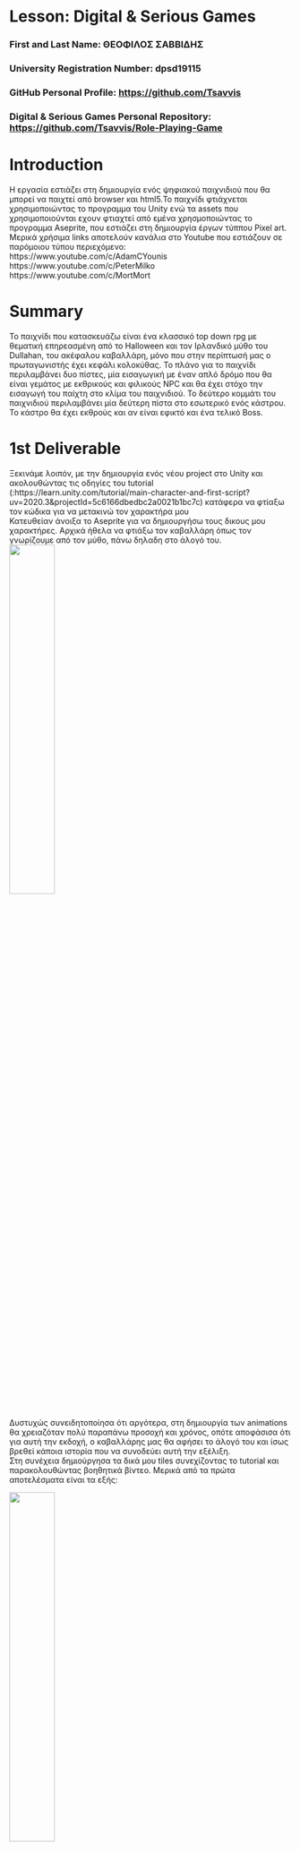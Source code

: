 # Lesson: Digital & Serious Games

### First and Last Name: ΘΕΟΦΙΛΟΣ ΣΑΒΒΙΔΗΣ 
### University Registration Number: dpsd19115
### GitHub Personal Profile: https://github.com/Tsavvis
### Digital & Serious Games Personal Repository: https://github.com/Tsavvis/Role-Playing-Game

# Introduction
<p>
Η εργασία εστιάζει στη δημιουργία ενός ψηφιακού παιχνιδιού που θα μπορεί να παιχτεί από browser και html5.Το παιχνίδι φτιάχνεται χρησιμοποιώντας το προγραμμα του Unity ενώ τα assets που χρησιμοποιούνται εχουν φτιαχτεί από εμένα χρησμοποιώντας το προγραμμα Aseprite, που εστιάζει στη δημιουργία έργων τύππου Pixel art. <br/>
Μερικά χρήσιμα links αποτελούν κανάλια στο Youtube που εστιάζουν σε παρόμοιου τύπου περιεχόμενο:<br/>
https://www.youtube.com/c/AdamCYounis<br/>
https://www.youtube.com/c/PeterMilko<br/>
https://www.youtube.com/c/MortMort
<p/>

# Summary
<p>
Το παιχνίδι που κατασκευάζω είναι ένα κλασσικό top down rpg με θεματική επηρεασμένη από το Halloween και τον Ιρλανδικό μύθο του Dullahan, του ακέφαλου καβαλλάρη, μόνο που στην περίπτωσή μας ο πρωταγωνιστής έχει κεφάλι κολοκύθας. Το πλάνο για το παιχνίδι περιλαμβάνει δυο πίστες, μία εισαγωγική με έναν απλό δρόμο που θα είναι γεμάτος με εκθρικούς και φιλικούς NPC και θα έχει στόχο την εισαγωγή του παίχτη στο κλίμα του παιχνιδιού. Το δεύτερο κομμάτι του παιχνιδιού περιλαμβάνει μία δεύτερη πίστα στο εσωτερικό ενός κάστρου. Το κάστρο θα έχει εκθρούς και αν είναι εφικτό και ένα τελικό Boss.
<p/>

# 1st Deliverable

<p> 
Ξεκινάμε λοιπόν, με την δημιουργία ενός νέου project στο Unity και ακολουθώντας τις οδηγίες του tutorial (:https://learn.unity.com/tutorial/main-character-and-first-script?uv=2020.3&projectId=5c6166dbedbc2a0021b1bc7c) κατάφερα να φτίαξω τον κώδικα για να μετακινώ τον χαρακτήρα μου<br/>
Κατευθείαν άνοιξα το Aseprite για να δημιουργήσω τους δικους μου χαρακτήρες. Αρχικά ήθελα να φτιάξω τον καβαλλάρη όπως τον γνωρίζουμε από τον μύθο, πάνω δηλαδη στο άλογό του.<br/>
<img src="Screenshot_2.jpg" width="40%" height="40%"> <br/>
Δυστυχώς συνειδητοποίησα ότι αργότερα, στη δημιουργία των animations θα χρειαζόταν πολύ παραπάνω προσοχή και χρόνος, οπότε αποφάσισα ότι για αυτή την εκδοχή, ο καβαλλάρης μας θα αφήσει το άλογό του και ίσως βρεθεί κάποια ιστορία που να συνοδεύει αυτή την εξέλιξη.<br/>
Στη συνέχεια δημιούργησα τα δικά μου tiles συνεχίζοντας το tutorial και παρακολουθώντας βοηθητικά βίντεο. Μερικά από τα πρώτα αποτελέσματα είναι τα εξής:<br/>
<p>
<img src="Screenshot_3.jpg" width="40%" height="40%">
<p/>
Και με την εισαγωγή τους στο Unity:<br>
<p>
<img src="Screenshot_4.jpg" width="50%" height="50%">
<p/>
Ο τελικός χαρακτήρας είναι ο εξής:<br/>
<img src="Screenshot_14.jpg"><br/>
...καθώς και όλα τα τελικά assets που χρησιμοποιούνται έως τώρα:<br/>
<img src="Screenshot_8.jpg" width="40%" height="40%"><img src="Screenshot_7.jpg" width="40%" height="40%"><br/>
<br/>
Στο πεταξύ επιχείρησα να προσθέσω κάτι παραπάνω στην κάμερα του παιχνιδιού ακολουθώντας το tutorial για το cinemachine (https://learn.unity.com/tutorial/camera-cinemachine?uv=2020.3&projectId=5c6166dbedbc2a0021b1bc7c). Ο λόγος που το πρόσθεσα από τόσο νωρίς είναι για να μπορέσω να δω ποιες περιοχές θα μπορούν οι παίχτες όντως να δούνε, γλιτώνοντας χρόνο στη διακόσμηση ασχετων περιοχών.
<br/>
Ο τελικός χάρτης για το πρώτο σταδιο μέχρι στιγμής είναι ο εξής:<br>
<img src="Screenshot_15.jpg" width="40%" height="40%" ><br/>
Ενδέχεται να γίνουν αλλαγές μέχρι το δεύτερο και το τρίτο παραδοτέο ενώ ταυτόχρονα ετοιμάζω τα assets για το δεύτερο επίπεδο και το τελικό Boss.<br/>
<img src="Screenshot_16.jpg" width="40%" height="40%"><img src="Screenshot_17.jpg" width="43%" height="44%"><br/>
<p/>

# 2nd Deliverable
<p>
Το παραδοτέο είναι ημιτελές καθώς όσο το εφτιαχνα, ένα compiling error μου προκάλεσε όλο το project να διαγραφτεί. Με λίγα λόγια έπρεπε να φτιαχτεί από την αρχή και αυτά είναι όσα πρόλαβα να παραδώσω.<br/>
Αρχικά βρήκα έναν ευκολο τρόπονα κολλησω την κάμερα στον παίχτη και να τον ακολουθεί. Το αποτέλεσμα ήταν πιο επιθυμητό από αυτό που δίνει το tutorial καθώς δεν ήθελα το ελαφρύ delay της κάμερας. Με λίγα λόγια απλά έκανα drag and drop την κάμερα στον χαρακτηρα μου.
<br/>
<img src="p2_2.jpg">
Έπειτα, έφτιαξα το blend tree για τον χαρακτηρα μου και αντίστοιχα για τα skeletons enemies.<br/>
<img src="p2_1.jpg" width="40%" height="40%"><br/>
Ετοίμασα τα colliders για όλα τα δέντρα και decors του χάρτη και άλλαξα ελάχιστα το μονοπάτι. Η τελική μορφή του χάρτη θα είναι έτοιμη στο τρίτο παραδοτέο .<br/>
<img src="p2_3.jpg" width="40%" height="40%"><br/>
Τέλος, κατάφερα να κάνω τα projectiles να εκτοξεύονται απ τον παίχτη αν και για την ώρα δε σκοτώνουν τον αντίπαλο.<br/>
<img src="p2_4.jpg" width="40%" height="40%"><br/>

# 3rd Deliverable 
<p> Το παραδοτέο εφτασε στο τέλος του. Γενικά, παρόλες τις απώλειες, το αποτέλεσμα είναι ένα παιχνίδι που ολοκληρώνεται μεσα σε λίγα λεπτά. Πιο συγκεκριμένα, υπάρχουν δύο πίστες, μεταξύ των οποίων ο παίχτης μπορεί να διαλέξει από το αρχικό μενού. Στη συνέχεια θα αναλυθεί κάθε σκηνή ξεχωριστά.<br/>
Αρχικά, έχουμε το Main Menu όπου και φαίνονται τα κουμπιά Play, Levels και Quit. Το Play, φυσικά, ξεκινάει το παιχνίδι από την πρώτη πίστα, το Levels μεταφέρει τον χρήστη στην σκηνή με τα επίπεδα και το Quit τερματίζει το παιχνίδι.Έπειτα υπάρχει επιλογή Back ώστε να μπορεί ο χρήστης να γυρνάει στην αρχική.<br/><p/>

<img src="8.jpg"><img src="9.jpg">

<p>
Γενικά το UI βρισκεται σε καλή κατάσταση αν και θα ήθελα να αφιερώσω περισσοτερο χρόνο ώστε να το καλυτερεύσω αισθητικά. <br/>
Από την άλλη, ο σκοπός του παιχνιδιού άλλαξε ελαφρώς. Πλέον το άλογο του χαρακτήρα δεν υπάρχει καθόλου άλλα ήθελα να το κάνω κομμάτι της ιστορίας. Οπότε, ο χαρακτηρας μας περνάει από τις πίστες για να μαζέψει μαγικά πετράδια με σκοπό να θεραπεύσει το τραυματισμένο του άλογο, το οπίο είναι εκτός πλάνου σε όλο το παιχνίδι. Έτσι λοιπόν ο παιχτης έχει σκοπό να φτάσει και στο τελευταίο πετράδι που είναι στο τέλος της πίστας. Δεν εχει σημασία αν σκοτώσει κάθε εκθρό αλλά πρεπει να μαζέψει τα πετράδια.<br/>
Μια ματιά στην δεύτερη πίστα του παιχνιδιού:<br/>
<img src="5.jpg"><br/>
Έτσι με 5 σκηνές unity εκ των οποίων οι δύο είναι φτιαγμένες είδικά για τα σενάρια νίκης και ήττας, έφτασα στο τέλος της εργασίας.<br/>
Να σημειωθούν τα bugs που προεκυψαν. Π΄ρωτο είναι η αδυναμία λειτουργείας των animation των εκθρών, ενώ ξεκάθαρα στο 2ο παραδοτέο δεν υπηρχε προβλημα. Απ' ότι καταλαβα, εγινε καποιο λάθος με το prefab που χρησιμοποιούσα και από τότε δε μπόρεσα να το επαναφέρω. Τέλος, πρόσπάθησα να εγκαταστήσω particles στους δαυλούς της δεύτερης πίστας καθώς είναι απ τα σημεία που εβγαζε νόημα να χρησιμοποιηθουν, αλλά δε κατάφερα να τα προσαρμώσω στο μεγεθός τους όπως φαίνεται και στην εικόνα.<br/>
<img src="6.jpg"><br/>


# Conclusions
Για να κάνω μία περίληψη, το project έχει ολοκληρωθεί ημιτελώς από την άποψη ότι εν δυνάμει μπορεί να προχωρήσει αρκετά. Πιο συγκεκριμένα, θα ήθελα να δωσω περισσοτερη προσοχη σε επιπλέον animations, τοσο για τον χαρακτήρα όσο και για τους εκθρους.Τελικά δε μπόρεσα να συμπεριλάβω μποσάκια ή ακομα και διαφορετικους εκθρούς κάτι που θα μπορούσε να είναι ένα κομμάτι που θα καλύψω στο μέλλον. Παρόλα αυτά, προσπάθησα να καλύψω όσα περισσοτερα assets μπορούσα, κάτι που είναι και ο κλάδος που θέλω να δωσω περισσότερη εμφαση. 

# Sources
<p>
https://www.youtube.com/watch?v=mLpxMXnN7Hw<br/>
https://www.youtube.com/watch?v=-GWjA6dixV4<br/>
https://www.youtube.com/watch?v=cOW_T3i4_kk<br/>
https://www.youtube.com/watch?v=x26CbxGWa9U<br/>
https://www.youtube.com/watch?v=gChUoKShORY&t=303s<br/>
https://www.youtube.com/watch?v=hPFQvkhDKxQ<br/>
https://www.youtube.com/watch?v=0GmPkWB9lA4<br/>
https://learn.unity.com/project/ruby-s-2d-rpg?uv=2020.3
<p/>
